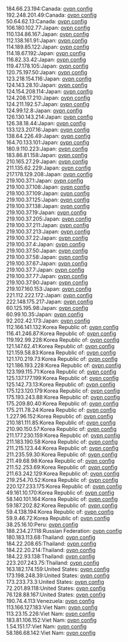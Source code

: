 184.66.23.194:Canada: [ovpn config](vpn/184_66_23_194.ovpn)  
192.248.201.49:Canada: [ovpn config](vpn/192_248_201_49.ovpn)  
50.64.62.13:Canada: [ovpn config](vpn/50_64_62_13.ovpn)  
106.180.102.77:Japan: [ovpn config](vpn/106_180_102_77.ovpn)  
110.134.86.167:Japan: [ovpn config](vpn/110_134_86_167.ovpn)  
112.138.161.91:Japan: [ovpn config](vpn/112_138_161_91.ovpn)  
114.189.85.122:Japan: [ovpn config](vpn/114_189_85_122.ovpn)  
114.18.67.192:Japan: [ovpn config](vpn/114_18_67_192.ovpn)  
116.82.33.42:Japan: [ovpn config](vpn/116_82_33_42.ovpn)  
119.47.178.105:Japan: [ovpn config](vpn/119_47_178_105.ovpn)  
120.75.197.50:Japan: [ovpn config](vpn/120_75_197_50.ovpn)  
123.218.154.116:Japan: [ovpn config](vpn/123_218_154_116.ovpn)  
124.143.28.10:Japan: [ovpn config](vpn/124_143_28_10.ovpn)  
124.154.208.114:Japan: [ovpn config](vpn/124_154_208_114.ovpn)  
124.208.17.210:Japan: [ovpn config](vpn/124_208_17_210.ovpn)  
124.211.192.57:Japan: [ovpn config](vpn/124_211_192_57.ovpn)  
124.99.12.8:Japan: [ovpn config](vpn/124_99_12_8.ovpn)  
126.130.143.214:Japan: [ovpn config](vpn/126_130_143_214.ovpn)  
126.38.18.44:Japan: [ovpn config](vpn/126_38_18_44.ovpn)  
133.123.207.16:Japan: [ovpn config](vpn/133_123_207_16.ovpn)  
138.64.226.49:Japan: [ovpn config](vpn/138_64_226_49.ovpn)  
164.70.133.101:Japan: [ovpn config](vpn/164_70_133_101.ovpn)  
180.9.110.223:Japan: [ovpn config](vpn/180_9_110_223.ovpn)  
183.86.81.158:Japan: [ovpn config](vpn/183_86_81_158.ovpn)  
210.165.27.29:Japan: [ovpn config](vpn/210_165_27_29.ovpn)  
211.135.62.229:Japan: [ovpn config](vpn/211_135_62_229.ovpn)  
217.178.129.208:Japan: [ovpn config](vpn/217_178_129_208.ovpn)  
219.100.37.1:Japan: [ovpn config](vpn/219_100_37_1.ovpn)  
219.100.37.108:Japan: [ovpn config](vpn/219_100_37_108.ovpn)  
219.100.37.109:Japan: [ovpn config](vpn/219_100_37_109.ovpn)  
219.100.37.125:Japan: [ovpn config](vpn/219_100_37_125.ovpn)  
219.100.37.138:Japan: [ovpn config](vpn/219_100_37_138.ovpn)  
219.100.37.19:Japan: [ovpn config](vpn/219_100_37_19.ovpn)  
219.100.37.205:Japan: [ovpn config](vpn/219_100_37_205.ovpn)  
219.100.37.211:Japan: [ovpn config](vpn/219_100_37_211.ovpn)  
219.100.37.213:Japan: [ovpn config](vpn/219_100_37_213.ovpn)  
219.100.37.22:Japan: [ovpn config](vpn/219_100_37_22.ovpn)  
219.100.37.4:Japan: [ovpn config](vpn/219_100_37_4.ovpn)  
219.100.37.50:Japan: [ovpn config](vpn/219_100_37_50.ovpn)  
219.100.37.58:Japan: [ovpn config](vpn/219_100_37_58.ovpn)  
219.100.37.67:Japan: [ovpn config](vpn/219_100_37_67.ovpn)  
219.100.37.7:Japan: [ovpn config](vpn/219_100_37_7.ovpn)  
219.100.37.77:Japan: [ovpn config](vpn/219_100_37_77.ovpn)  
219.100.37.90:Japan: [ovpn config](vpn/219_100_37_90.ovpn)  
219.107.160.153:Japan: [ovpn config](vpn/219_107_160_153.ovpn)  
221.112.222.172:Japan: [ovpn config](vpn/221_112_222_172.ovpn)  
222.148.175.217:Japan: [ovpn config](vpn/222_148_175_217.ovpn)  
60.125.195.98:Japan: [ovpn config](vpn/60_125_195_98.ovpn)  
60.99.10.35:Japan: [ovpn config](vpn/60_99_10_35.ovpn)  
92.202.42.173:Japan: [ovpn config](vpn/92_202_42_173.ovpn)  
112.166.141.132:Korea Republic of: [ovpn config](vpn/112_166_141_132.ovpn)  
116.41.246.87:Korea Republic of: [ovpn config](vpn/116_41_246_87.ovpn)  
119.192.99.228:Korea Republic of: [ovpn config](vpn/119_192_99_228.ovpn)  
121.147.62.41:Korea Republic of: [ovpn config](vpn/121_147_62_41.ovpn)  
121.159.58.83:Korea Republic of: [ovpn config](vpn/121_159_58_83.ovpn)  
121.170.219.73:Korea Republic of: [ovpn config](vpn/121_170_219_73.ovpn)  
121.186.193.228:Korea Republic of: [ovpn config](vpn/121_186_193_228.ovpn)  
123.199.115.71:Korea Republic of: [ovpn config](vpn/123_199_115_71.ovpn)  
125.137.177.199:Korea Republic of: [ovpn config](vpn/125_137_177_199.ovpn)  
125.142.73.13:Korea Republic of: [ovpn config](vpn/125_142_73_13.ovpn)  
175.123.120.179:Korea Republic of: [ovpn config](vpn/175_123_120_179.ovpn)  
175.193.243.88:Korea Republic of: [ovpn config](vpn/175_193_243_88.ovpn)  
175.209.80.40:Korea Republic of: [ovpn config](vpn/175_209_80_40.ovpn)  
175.211.78.24:Korea Republic of: [ovpn config](vpn/175_211_78_24.ovpn)  
1.227.96.152:Korea Republic of: [ovpn config](vpn/1_227_96_152.ovpn)  
210.181.111.85:Korea Republic of: [ovpn config](vpn/210_181_111_85.ovpn)  
210.90.150.57:Korea Republic of: [ovpn config](vpn/210_90_150_57.ovpn)  
211.177.230.159:Korea Republic of: [ovpn config](vpn/211_177_230_159.ovpn)  
211.183.190.58:Korea Republic of: [ovpn config](vpn/211_183_190_58.ovpn)  
211.215.123.44:Korea Republic of: [ovpn config](vpn/211_215_123_44.ovpn)  
211.235.59.30:Korea Republic of: [ovpn config](vpn/211_235_59_30.ovpn)  
211.49.68.98:Korea Republic of: [ovpn config](vpn/211_49_68_98.ovpn)  
211.52.253.69:Korea Republic of: [ovpn config](vpn/211_52_253_69.ovpn)  
211.63.242.129:Korea Republic of: [ovpn config](vpn/211_63_242_129.ovpn)  
219.254.70.52:Korea Republic of: [ovpn config](vpn/219_254_70_52.ovpn)  
220.127.233.175:Korea Republic of: [ovpn config](vpn/220_127_233_175.ovpn)  
49.161.10.170:Korea Republic of: [ovpn config](vpn/49_161_10_170.ovpn)  
58.140.101.164:Korea Republic of: [ovpn config](vpn/58_140_101_164.ovpn)  
59.187.202.82:Korea Republic of: [ovpn config](vpn/59_187_202_82.ovpn)  
59.4.138.194:Korea Republic of: [ovpn config](vpn/59_4_138_194.ovpn)  
59.9.46.72:Korea Republic of: [ovpn config](vpn/59_9_46_72.ovpn)  
38.25.16.10:Peru: [ovpn config](vpn/38_25_16_10.ovpn)  
188.234.27.118:Russian Federation: [ovpn config](vpn/188_234_27_118.ovpn)  
180.183.113.68:Thailand: [ovpn config](vpn/180_183_113_68.ovpn)  
184.22.208.65:Thailand: [ovpn config](vpn/184_22_208_65.ovpn)  
184.22.20.214:Thailand: [ovpn config](vpn/184_22_20_214.ovpn)  
184.22.93.138:Thailand: [ovpn config](vpn/184_22_93_138.ovpn)  
223.207.243.75:Thailand: [ovpn config](vpn/223_207_243_75.ovpn)  
163.182.174.159:United States: [ovpn config](vpn/163_182_174_159.ovpn)  
173.198.248.39:United States: [ovpn config](vpn/173_198_248_39.ovpn)  
173.233.73.3:United States: [ovpn config](vpn/173_233_73_3.ovpn)  
72.201.89.118:United States: [ovpn config](vpn/72_201_89_118.ovpn)  
76.128.88.167:United States: [ovpn config](vpn/76_128_88_167.ovpn)  
190.74.4.113:Venezuela: [ovpn config](vpn/190_74_4_113.ovpn)  
113.166.127.183:Viet Nam: [ovpn config](vpn/113_166_127_183.ovpn)  
113.23.15.226:Viet Nam: [ovpn config](vpn/113_23_15_226.ovpn)  
183.81.106.152:Viet Nam: [ovpn config](vpn/183_81_106_152.ovpn)  
1.54.151.17:Viet Nam: [ovpn config](vpn/1_54_151_17.ovpn)  
58.186.68.142:Viet Nam: [ovpn config](vpn/58_186_68_142.ovpn)  
